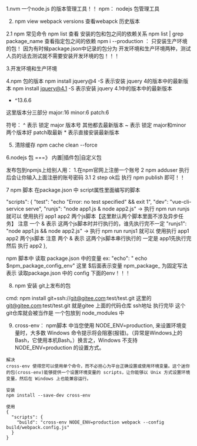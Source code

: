 1.nvm  一个node.js 的版本管理工具！！ npm：  nodejs 包管理工具

2. npm view webpack versions 查看webapck 历史版本

2.1 npm 常见命令
  npm list 查看 安装的包和包之间的依赖关系
  npm list | grep package_name  查看指定包之间的依赖
  npm i --production ： 只安装生产环境的包！ 因为有时候package.json中记录的包分为 开发环境和生产环境两种，测试人员的话去测试就不需要安装开发环境的包！！！

3.开发环境和生产环境

4.npm 包的版本  npm install jquery@4 -S  表示安装 jquery 4的版本中的最新版本  npm install jquery@4.1 -S   表示安装 jquery 4.1中的版本中的最新版本

- ^13.6.6

这里版本分三部分
major:16
minor:6
patch:6

符号： ^  表示 锁定 major 版本号  其他都去最新版本
      ~  表示 锁定 major和minor 两个版本好 patch取最新
      *  表示直接安装最新版本

5. 清除缓存  npm cache clean --force

6.nodejs 包 ===》 内置|插件包|自定义包

发布包到npmjs上给别人用：
1.在npm官网上注册一个账号
2 npm adduser 执行后会让你输入上面注册的账号密码
3.1 2 step ok后 执行 npm publish 即可！！ 


7 npm 脚本  在package.json 中 script属性里面编写的脚本

   "scripts": {
    "test": "echo \"Error: no test specified\" && exit 1",
    "dev": "vue-cli-service serve",
    "runjs": "node app1.js & node app2.js" -> 执行 npm run runjs 就可以 使用执行 app1 app2 两个js脚本【这里默认两个脚本里面不涉及异步任务】 注意 一个 & 表示 这两个js脚本时并行执行的，谁先执行完不一定
    "runjs1": "node app1.js && node app2.js" -> 执行 npm run runjs1 就可以 使用执行 app1 app2 两个js脚本 注意 两个 & 表示 这两个js脚本串行执行的 一定是 app1先执行完 然后 执行 app2
  },

  npm 脚本中 读取 package.json 中的变量 
  ex: "echo": " echo $npm_package_config_env" 这里 $后面表示变量  npm_package_ 为固定写法 表示 读取package.json 中的 config 下面的env！！！ 

  8. npm 安装 git上发布的包

  cmd: npm install git+ssh://git@gitee.com:test/test.git  这里的 git@gitee.com:test/test.git 就是gitee 上面的代码仓库 ssh地址
  执行完毕 这个git仓库就会被当作是 一个包放到 node_modules 中  

  9. cross-env：  npm脚本 中当您使用 NODE_ENV=production, 来设置环境变量时，大多数 Windows 命令提示将会阻塞(报错)。（异常是Windows上的Bash，它使用本机Bash。）换言之，Windows 不支持 NODE_ENV=production 的设置方式。

    解决
    cross-env 使得您可以使用单个命令，而不必担心为平台正确设置或使用环境变量。这个迷你的包(cross-env)能够提供一个设置环境变量的 scripts，让你能够以 Unix 方式设置环境变量，然后在 Windows 上也能兼容运行。

    安装
    npm install --save-dev cross-env

    使用
    {
      "scripts": {
        "build": "cross-env NODE_ENV=production webpack --config build/webpack.config.js"
      }
    }